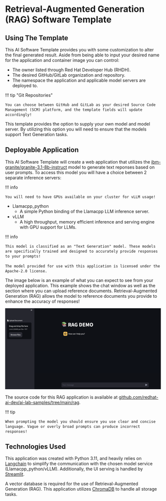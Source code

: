 <!-- Original Recipe README: https://github.com/containers/ai-lab-recipes/blob/main/recipes/natural_language_processing/rag/README.md
-->

# **Retrieval-Augmented Generation (RAG) Software Template**

## **Using The Template**

This AI Software Template provides you with some customization to alter the final generated result. Aside from being able to input your desired name for the application and container image you can control:

- The owner listed through Red Hat Developer Hub (RHDH).
- The desired GitHub/GitLab organization and repository.
- The namespace the application and applicable model servers are deployed to.

!!! tip "Git Repositories"

    You can choose between GitHub and GitLab as your desired Source Code Management (SCM) platform, and the template fields will update accordingly!


This template provides the option to supply your own model and model server. By utilizing this option you will need to ensure that the models support Text Generation tasks.

## **Deployable Application**

This AI Software Template will create a web application that utilizes the [ibm-granite/granite-3.1-8b-instruct](https://huggingface.co/ibm-granite/granite-3.1-8b-instruct) model to generate text reponses based on user prompts. To access this model you will have a choice between 2 separate inference servers:

!!! info

    You will need to have GPUs available on your cluster for vLLM usage!

- Llamacpp_python
  - A simple Python binding of the Llamacpp LLM inference server.
- vLLM
  - A high throughput, memory efficient inference and serving engine with GPU support for LLMs.

!!! info

    This model is classified as an "Text Generation" model. These models are specifically trained and designed to accurately provide responses to your prompts!

    The model provided for use with this application is licensed under the Apache-2.0 license.

The image below is an example of what you can expect to see from your deployed application. This example shows the chat window as well as the section where you can upload reference documents. Retrieval-Augmented Generation (RAG) allows the model to reference documents you provide to enhance the accuracy of responses!

![Example of Application](./images/rag.png)

The source code for this RAG application is available at [github.com/redhat-ai-dev/ai-lab-samples/tree/main/rag](https://github.com/redhat-ai-dev/ai-lab-samples/tree/main/rag).

!!! tip

    When prompting the model you should ensure you use clear and concise language. Vague or overly broad prompts can produce incorrect responses!

## **Technologies Used**

This application was created with Python 3.11, and heavily relies on [Langchain](https://python.langchain.com/docs/introduction/) to simplify the communication with the chosen model service (Llamacpp_python/vLLM). Additionally, the UI serving is handled by [Streamlit](https://streamlit.io/).

A vector database is required for the use of Retrieval-Augmented Generation (RAG). This application utilizes [ChromaDB](https://www.trychroma.com/) to handle all storage tasks.